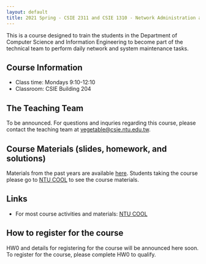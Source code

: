 ```yaml
---
layout: default
title: 2021 Spring - CSIE 2311 and CSIE 1310 - Network Administration and System Administration (Lab)
---
```


This is a course designed to train the students in the Department of Computer Science and Information Engineering to become part of the technical team to perform daily network and system maintenance tasks. 

<!-- See our [promotion document](../files/courses/19springnasa/19springnasa_course_information.pdf) for more details.
 -->
<!-- ## News ##
- Feb. 11 - Web site updated.
- Feb. 3 - HW0 is released.
- Feb. 3 - Application form is created. */
 -->
## Course Information ##

  - Class time: Mondays 9:10-12:10
  - Classroom: CSIE Building 204
  
## The Teaching Team ##

To be announced. For questions and inquries regarding this course, please contact the teaching team at [vegetable@csie.ntu.edu.tw](mailto:vegetable.csie.ntu.edu.tw).

## Course Materials (slides, homework, and solutions)
<!-- They will be made available here after the semester ends.  -->
Materials from the past years are available [here](https://www.csie.ntu.edu.tw/~hsinmu/courses/).
Students taking the course please go to [NTU COOL](https://cool.ntu.edu.tw) to see the course materials.

## Links ##
 - For most course activities and materials: [NTU COOL](https://cool.ntu.edu.tw)

## How to register for the course ##
HW0 and details for registering for the course will be announced here soon. To register for the course, please complete HW0 to qualify.
<!-- To qualify to register for the course, please complete and submit [hw0](../files/courses/19springnasa/hw0.pdf) by Feb. 22. Please also remember to submit the [application form](https://goo.gl/forms/3ytAQfHwaHsUBAso2).
 -->